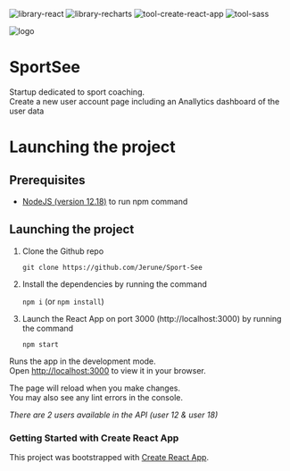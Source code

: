 ![library-react](https://user-images.githubusercontent.com/76209231/169810015-87e342f6-ce87-4033-8e16-8194630f88e0.svg)
![library-recharts](https://user-images.githubusercontent.com/76209231/169810257-b16891a3-8f04-4e3c-8e3a-68a81e8f642b.svg)
![tool-create-react-app](https://user-images.githubusercontent.com/76209231/169812977-cf802d09-7b36-4b2c-97ab-143955aef1fa.svg)
![tool-sass](https://user-images.githubusercontent.com/76209231/169813018-fb083b76-0ea4-4a9c-816a-19786ccdd023.svg)


![logo](https://user-images.githubusercontent.com/76209231/169522099-204659eb-76cb-4da7-a7f9-df91211fef56.svg)

# SportSee

Startup dedicated to sport coaching.\
Create a new user account page including an Anallytics dashboard of the user data
# Launching the project

## Prerequisites

* [NodeJS (version 12.18)](https://nodejs.org/en/) to run npm command

## Launching the project

1. Clone the Github repo

    `git clone https://github.com/Jerune/Sport-See`
2. Install the dependencies by running the command 

    `npm i` (or `npm install`)
3. Launch the React App on port 3000 (http://localhost:3000) by running the command 

    `npm start`

Runs the app in the development mode.\
Open [http://localhost:3000](http://localhost:3000) to view it in your browser.

The page will reload when you make changes.\
You may also see any lint errors in the console.

*There are 2 users available in the API (user 12 & user 18)*

### Getting Started with Create React App

This project was bootstrapped with [Create React App](https://github.com/facebook/create-react-app).
